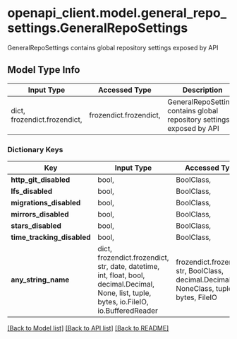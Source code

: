# openapi_client.model.general_repo_settings.GeneralRepoSettings

GeneralRepoSettings contains global repository settings exposed by API

## Model Type Info
Input Type | Accessed Type | Description | Notes
------------ | ------------- | ------------- | -------------
dict, frozendict.frozendict,  | frozendict.frozendict,  | GeneralRepoSettings contains global repository settings exposed by API | 

### Dictionary Keys
Key | Input Type | Accessed Type | Description | Notes
------------ | ------------- | ------------- | ------------- | -------------
**http_git_disabled** | bool,  | BoolClass,  |  | [optional] 
**lfs_disabled** | bool,  | BoolClass,  |  | [optional] 
**migrations_disabled** | bool,  | BoolClass,  |  | [optional] 
**mirrors_disabled** | bool,  | BoolClass,  |  | [optional] 
**stars_disabled** | bool,  | BoolClass,  |  | [optional] 
**time_tracking_disabled** | bool,  | BoolClass,  |  | [optional] 
**any_string_name** | dict, frozendict.frozendict, str, date, datetime, int, float, bool, decimal.Decimal, None, list, tuple, bytes, io.FileIO, io.BufferedReader | frozendict.frozendict, str, BoolClass, decimal.Decimal, NoneClass, tuple, bytes, FileIO | any string name can be used but the value must be the correct type | [optional]

[[Back to Model list]](../../README.md#documentation-for-models) [[Back to API list]](../../README.md#documentation-for-api-endpoints) [[Back to README]](../../README.md)

